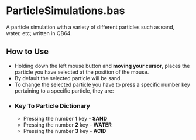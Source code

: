 # ParticleSimulations.bas
A particle simulation with a variety of different particles such as sand, water, etc; written in QB64.

## How to Use
- Holding down the left mouse button and **moving your cursor**, places the particle you have selected at the position of the mouse.
- By default the selected particle will be sand.
- To change the selected particle you have to press a specific number key pertaining to a specific particle, they are:
 - ### Key To Particle Dictionary
   - Pressing the number **1** key - **SAND**
   - Pressing the number **2** key - **WATER**
   - Pressing the number **3** key - **ACID**
